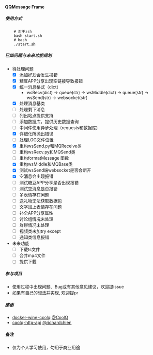 

#### QQMessage Frame

##### 使用方式

``` shell
    # 对于zsh
    bash start.sh
    # bash
    ./start.sh
```

##### 已知问题与未来功能规划

* 待处理问题 
    - [x] 添加好友会发生报错
    - [x] 糖豆APP分享出现空链接导致报错
    - [x] 统一消息格式（dict）
        - wsRecv(dict) -> queue(str) -> wsMiddle(dict) -> queue(str) -> wsSend(str) -> websocket(str) 
    - [x] 处理消息基类
    - [ ] 处理剩下消息
    - [ ] 列出站点提供支持
    - [ ] 添加数据库，提供历史数据查询
    - [ ] 中间件使用异步处理（requests和数据库)
    - [x] 详细化所抛出错误
    - [ ] 处理LOG文件位置
    - [x] 重构wsSend.py和MQReceive类
    - [ ] 重构wsRecv.py和MQSend类
    - [ ] 重构formatMessage 函数
    - [x] 重构wsMiddle和MQBase类
    - [x] 测试wsSend端websocket是否会断开
    - [x] 空消息会出现报错
    - [ ] 测试糖豆APP分享是否出现报错
    - [ ] 测试空消息是否报错
    - [ ] 多表情存在问题
    - [ ] 送礼物无法获取数据包
    - [ ] 文字加上表情存在问题
    - [ ] 补全APP分享属性
    - [ ] 讨论组情况未处理
    - [ ] 群聊情况未处理
    - [ ] 视频类未加try except
    - [ ] 通知类信息报错
    
* 未来功能
    - [ ] 下载ts文件
    - [ ] 合并mp4文件
    - [ ] 提供下载
    
##### 参与项目

* 使用过程中出现问题、Bug或有其他意见建议，欢迎提issue
* 如果有自己的想法并实现, 欢迎提pr

##### 感谢

  * [docker-wine-coolq](https://github.com/CoolQ/docker-wine-coolq) [@CoolQ](https://github.com/CoolQ)
  * [coolq-http-api](https://github.com/richardchien/coolq-http-api) [@richardchien](https://github.com/richardchien/)

##### 备注

* 仅为个人学习使用，勿用于商业用途

